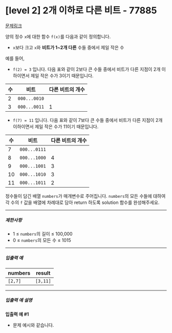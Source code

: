 
# [level 2] 2개 이하로 다른 비트 - 77885
[문제링크](https://school.programmers.co.kr/learn/courses/30/lessons/77885)

양의 정수 `x`에 대한 함수 `f(x)`를 다음과 같이 정의합니다.


* `x`보다 크고 `x`와 **비트가 1~2개 다른** 수들 중에서 제일 작은 수


예를 들어, 


* `f(2) = 3` 입니다. 다음 표와 같이 2보다 큰 수들 중에서 비트가 다른 지점이 2개 이하이면서 제일 작은 수가 3이기 때문입니다.




| 수 | 비트 | 다른 비트의 개수 |
| --- | --- | --- |
| 2 | `000...0010` |  |
| 3 | `000...0011` | 1 |


* `f(7) = 11` 입니다. 다음 표와 같이 7보다 큰 수들 중에서 비트가 다른 지점이 2개 이하이면서 제일 작은 수가 11이기 때문입니다.




| 수 | 비트 | 다른 비트의 개수 |
| --- | --- | --- |
| 7 | `000...0111` |  |
| 8 | `000...1000` | 4 |
| 9 | `000...1001` | 3 |
| 10 | `000...1010` | 3 |
| 11 | `000...1011` | 2 |


정수들이 담긴 배열 `numbers`가 매개변수로 주어집니다. `numbers`의 모든 수들에 대하여 각 수의 `f` 값을 배열에 차례대로 담아 return 하도록 solution 함수를 완성해주세요.




---


##### 제한사항


* 1 ≤ `numbers`의 길이 ≤ 100,000
* 0 ≤ `numbers`의 모든 수 ≤ 1015




---


##### 입출력 예




| numbers | result |
| --- | --- |
| `[2,7]` | `[3,11]` |




---


##### 입출력 예 설명


**입출력 예 #1**


* 문제 예시와 같습니다.


